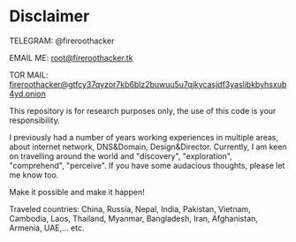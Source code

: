 # Disclaimer

TELEGRAM: @fireroothacker

EMAIL ME: root@fireroothacker.tk

TOR MAIL: fireroothacker@gtfcy37qyzor7kb6blz2buwuu5u7qjkycasjdf3yaslibkbyhsxub4yd.onion

This repository is for research purposes only, the use of this code is your responsibility.

I previously had a number of years working experiences in multiple areas, about internet network, DNS&Domain, Design&Director. Currently, I am keen on travelling around the world and "discovery", "exploration", "comprehend", "perceive". If you have some audacious thoughts, please let me know too.

Make it possible and make it happen!

Traveled countries: China, Russia, Nepal, India, Pakistan, Vietnam, Cambodia, Laos, Thailand, Myanmar, Bangladesh, Iran, Afghanistan, Armenia, UAE,... etc. 
